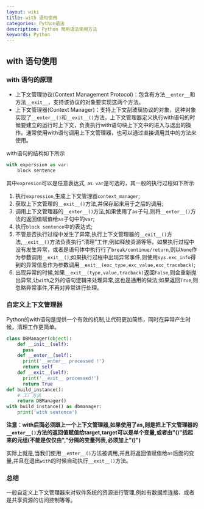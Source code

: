```yaml
---
layout: wiki
title: with 语句使用
categories: Python语法
description: Python 常用语法使用方法
keywords: Python
---
```


## with 语句使用

### with 语句的原理
+ 上下文管理协议(Context Management Protocol)：包含有方法`__enter__`和方法`__exit__`，支持该协议的对象要实现这两个方法。
+ 上下文管理器(Context Manager)：支持上下文刮玻璃协议的对象，这种对象实现了`__enter__()`和`__exit__()`方法。上下文管理器定义执行with语句的时候要建立的运行时上下文，负责执行with语句块上下文中的进入与退出的操作。通常使用with语句调用上下文管理器，也可以通过直接调用其中的方法来使用。

with语句的结构如下所示
```python
with experssion as var:
    block sentence
```
其中`expresion`可以是任意表达式, `as var`是可选的，其一般的执行过程如下所示
1. 执行`expression`,生成上下文管理器`context_manager`;
2. 获取上下文管理的`__exit__()`方法,并保存起来用于之后的调用;
3. 调用上下文管理器的`__enter__()`方法,如果使用了`as`子句,则将`__enter__()`方法的返回值赋值给`as`子句中的`var`;
4. 执行`block sentence`中的表达式;
5. 不管是否执行过程中发生了异常,执行上下文管理器的`__exit__()`方法,`__exit__()`方法负责执行“清理”工作,例如释放资源等等。如果执行过程中没有发生异常，或者是语句体中执行行了`break/continue/return`,则以`None`作为参数调用`__exit__()`;如果执行过程中出现异常事件,则使用`sys.exc_info`得到的异常信息作为参数调用`__exit__(exc_type,exc_value,exc_traceback)`;
6. 出现异常的时候,如果`__exit__(type,value,tracback)`返回`False`,则会重新抛出异常,让`with`之外的语句逻辑来处理异常,这也是通用的做法;如果返回`True`,则忽略异常事件,不再对异常进行处理。

### 自定义上下文管理器
Python的with语句是提供一个有效的机制,让代码更加简练，同时在异常产生时候，清理工作更简单。
```python
class DBManager(object):
    def __init__(self):
      pass
    def __enter__(self):
      print('__enter__ processed !')
      return self
    def __exit__(self):
      print('__exit__ processed!')
      return True
def build_instance():
    # 工厂方法
    return DBManager()
with build_instance() as dbmanager:
    print('with sentence')
```
**注意：with后面必须跟上一个上下文管理器,如果使用了as,则是把上下文管理器的`__enter__()`方法的返回值赋值给target,target可以是单个变量,或者由"()"括起来的元组(不能是仅仅由","分隔的变量列表,必须加上"()")**

实际上就是,当我们使用`__enter__()`方法被调用,并且将返回值赋值给`as`后面的变量,并且在退出`with`的时候自动执行`__exit__()`方法。

### 总结
一般自定义上下文管理器来对软件系统的资源进行管理,例如有数据库连接、或者是共享资源的访问控制等等。

